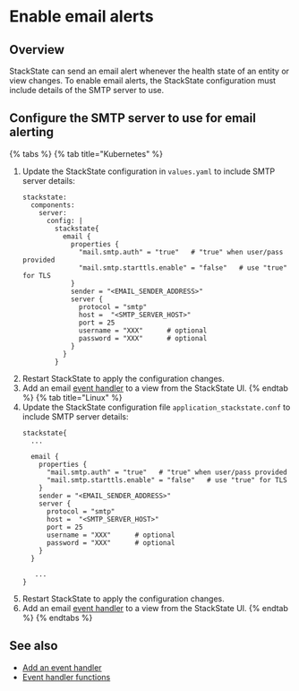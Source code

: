 # Enable email alerts

## Overview

StackState can send an email alert whenever the health state of an entity or view changes. To enable email alerts, the StackState configuration must include details of the SMTP server to use. 

## Configure the SMTP server to use for email alerting

{% tabs %}
{% tab title="Kubernetes" %}

1. Update the StackState configuration in `values.yaml` to include SMTP server details:
    ```
    stackstate:
      components:
        server:
          config: |
            stackstate{
              email {
                properties {
                  "mail.smtp.auth" = "true"   # "true" when user/pass provided   
                  "mail.smtp.starttls.enable" = "false"   # use "true" for TLS
                }
                sender = "<EMAIL_SENDER_ADDRESS>"
                server {
                  protocol = "smtp"
                  host =  "<SMTP_SERVER_HOST>"
                  port = 25
                  username = "XXX"      # optional
                  password = "XXX"      # optional
                }
              }
            }
    ``` 
2. Restart StackState to apply the configuration changes.
3. Add an email [event handler](/use/health-state-and-alerts/set-up-alerting.md#send-alerts-with-event-handlers) to a view from the StackState UI.
{% endtab %}
{% tab title="Linux" %}
1. Update the StackState configuration file `application_stackstate.conf` to include SMTP server details:
    ```
    stackstate{
      ...

      email {
        properties {
          "mail.smtp.auth" = "true"   # "true" when user/pass provided   
          "mail.smtp.starttls.enable" = "false"   # use "true" for TLS
        }
        sender = "<EMAIL_SENDER_ADDRESS>"
        server {
          protocol = "smtp"
          host =  "<SMTP_SERVER_HOST>"
          port = 25
          username = "XXX"      # optional
          password = "XXX"      # optional
        }
      }
   
       ...
    }
   
    ``` 
2. Restart StackState to apply the configuration changes.
3. Add an email [event handler](/use/health-state-and-alerts/set-up-alerting.md#send-alerts-with-event-handlers) to a view from the StackState UI.
{% endtab %}
{% endtabs %}

## See also

- [Add an event handler](/use/health-state-and-alerts/set-up-alerting.md#send-alerts-with-event-handlers)
- [Event handler functions](/configure/health_state_and_alerting/event-handlers.md)